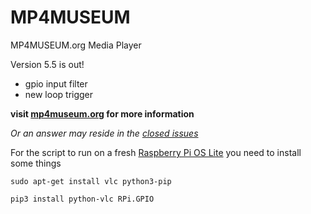 # MP4MUSEUM
MP4MUSEUM.org Media Player

Version 5.5 is out! 

- gpio input filter
- new loop trigger


__visit [mp4museum.org](http://mp4museum.org) for more information__

_Or an answer may reside in the [closed issues](https://github.com/JuliusCode/MP4MUSEUM/issues?q=is%3Aissue+is%3Aclosed)_



For the script to run on a fresh [Raspberry Pi OS Lite](https://www.raspberrypi.com/software/operating-systems/) you need to install some things

`sudo apt-get install vlc python3-pip`

`pip3 install python-vlc RPi.GPIO`

